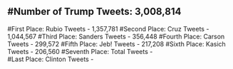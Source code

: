 #Number of Trump Tweets: 3,008,814
---
#First Place: Rubio Tweets - 1,357,781
#Second Place: Cruz Tweets - 1,044,567
#Third Place: Sanders Tweets - 356,448
#Fourth Place: Carson Tweets - 299,572
#Fifth Place: Jeb! Tweets - 217,208
#Sixth Place: Kasich Tweets - 206,560
#Seventh Place: Total Tweets -  
#Last Place: Clinton Tweets - 

